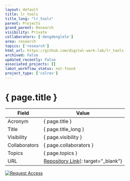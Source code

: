```yaml
---
layout: default
title: lr_tools
title_long: "lr_tools"
parent: Projects
grand_parent: Research
visibility: Private
collaborators: ['dengdenglele']
area: research
topics: ['research']
html_url: https://github.com/digital-work-lab/lr_tools
archived: False
updated_recently: False
associated_projects: []
labot_workflow_status: not-found
project_type: ['colrev']
---
```


# { page.title }

Field               | Value
------------------- | ----------------------------------
Acronym             | { page.title }
Title               | { page.title_long }
Visibility          | { page.visibility }
Collaborators       | { page.collaborators }
Topics              | { page.topics }
URL                 | [Repository Link](https://github.com/digital-work-lab/lr_tools){: target="_blank"}

[![Request Access](https://img.shields.io/badge/Request-Access-blue?style=for-the-badge)](https://github.com/digital-work-lab/lr_tools/issues/new?assignees=geritwagner&labels=access+request&template=request-repo-access.md&title=%5BAccess+Request%5D+Request+for+access+to+repository)

